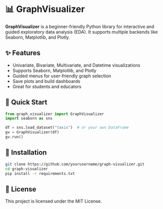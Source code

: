 # 📊 GraphVisualizer

**GraphVisualizer** is a beginner-friendly Python library for interactive and guided exploratory data analysis (EDA). It supports multiple backends like Seaborn, Matplotlib, and Plotly.

## ✨ Features

- Univariate, Bivariate, Multivariate, and Datetime visualizations
- Supports Seaborn, Matplotlib, and Plotly
- Guided menus for user-friendly graph selection
- Save plots and build dashboards
- Great for students and educators

## 🚀 Quick Start

```python
from graph_visualizer import GraphVisualizer
import seaborn as sns

df = sns.load_dataset("taxis")  # or your own DataFrame
gv = GraphVisualizer(df)
gv.run()
```

## 🔧 Installation

```bash
git clone https://github.com/yourusername/graph-visualizer.git
cd graph-visualizer
pip install -r requirements.txt
```

## 📄 License

This project is licensed under the MIT License.
